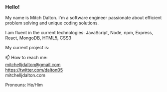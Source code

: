 ### Hello!

My name is Mitch Dalton. I'm a software engineer passionate about efficient problem solving and unique coding solutions. 

I am fluent in the current technologies:
JavaScript, Node, npm, Express, React, MongoDB, HTML5, CSS3

My current project is:

📫 How to reach me:  
<mitchelljdalton@gmail.com>  
<https://twitter.com/dalton05>  
mitchelljdalton.com

Pronouns:
He/Him  


<!--
**codebymatthew/codebymatthew** is a ✨ _special_ ✨ repository because its `README.md` (this file) appears on your GitHub profile.

Here are some ideas to get you started:

- 🔭 I’m currently working on ...
- 🌱 I’m currently learning ...
- 👯 I’m looking to collaborate on ...
- 🤔 I’m looking for help with ...
- 💬 Ask me about ...
- 📫 How to reach me: ...
- 😄 Pronouns: ...
- ⚡ Fun fact: ...
-->
